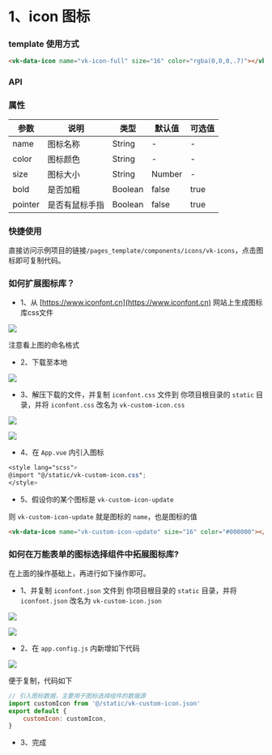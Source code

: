 # 1、icon 图标

### template 使用方式

```html
<vk-data-icon name="vk-icon-full" size="16" color="rgba(0,0,0,.7)"></vk-data-icon>
```
### API

### 属性

| 参数             | 说明                           | 类型    | 默认值  | 可选值 |
|------------------|-------------------------------|---------|--------|-------|
| name            | 图标名称 | String  | - | -  |
| color          | 图标颜色| String  | - | - |
| size          | 图标大小  | String | Number|  - | - |
| bold      | 是否加粗 | Boolean  | false | true  |
| pointer         | 是否有鼠标手指 | Boolean  | false | true  |

### 快捷使用

直接访问示例项目的链接`/pages_template/components/icons/vk-icons`，点击图标即可复制代码。


### 如何扩展图标库？

* 1、从 [https://www.iconfont.cn](https://www.iconfont.cn) 网站上生成图标库css文件

![](https://vkceyugu.cdn.bspapp.com/VKCEYUGU-cf0c5e69-620c-4f3c-84ab-f4619262939f/0a5b6fdc-aeb3-44e8-ab82-95bfdf052457.png)

注意看上图的命名格式

* 2、下载至本地

![](https://vkceyugu.cdn.bspapp.com/VKCEYUGU-cf0c5e69-620c-4f3c-84ab-f4619262939f/82b89772-7a86-445a-be0f-c22af9127bdb.png)

* 3、解压下载的文件，并复制 `iconfont.css` 文件到 你项目根目录的 `static` 目录，并将 `iconfont.css` 改名为 `vk-custom-icon.css`

![](https://vkceyugu.cdn.bspapp.com/VKCEYUGU-cf0c5e69-620c-4f3c-84ab-f4619262939f/682c34a8-2bc5-4a91-a17d-26247eeb9eb4.png)

![](https://vkceyugu.cdn.bspapp.com/VKCEYUGU-cf0c5e69-620c-4f3c-84ab-f4619262939f/24ee623d-fb3f-4149-9d19-7e9629c0b9a6.png)

* 4、在 `App.vue` 内引入图标

```scss
<style lang="scss">@import "@/static/vk-custom-icon.css";
</style>
```

* 5、假设你的某个图标是 `vk-custom-icon-update` 

则 `vk-custom-icon-update` 就是图标的 `name`，也是图标的值


```html
<vk-data-icon name="vk-custom-icon-update" size="16" color="#000000"></vk-data-icon>
```

### 如何在万能表单的图标选择组件中拓展图标库?

在上面的操作基础上，再进行如下操作即可。

* 1、并复制 `iconfont.json` 文件到 你项目根目录的 `static` 目录，并将 `iconfont.json` 改名为 `vk-custom-icon.json`

![](https://vkceyugu.cdn.bspapp.com/VKCEYUGU-cf0c5e69-620c-4f3c-84ab-f4619262939f/28d57fe9-9552-44ac-9864-9761bfe2b12f.png)

![](https://vkceyugu.cdn.bspapp.com/VKCEYUGU-cf0c5e69-620c-4f3c-84ab-f4619262939f/85716420-a73b-431a-84e8-96eb4b035bb5.png)

* 2、在 `app.config.js` 内新增如下代码

![](https://vkceyugu.cdn.bspapp.com/VKCEYUGU-cf0c5e69-620c-4f3c-84ab-f4619262939f/06e2ac64-7e30-488b-8a6a-e64008d51839.png)

便于复制，代码如下
```js
// 引入图标数据，主要用于图标选择组件的数据源
import customIcon from '@/static/vk-custom-icon.json'
export default {
	customIcon: customIcon,
}
```

* 3、完成


